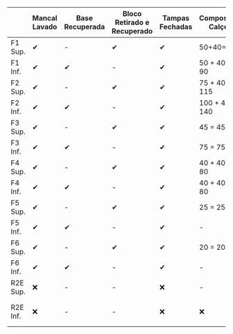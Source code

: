 |         | Mancal Lavado | Base Recuperada | Bloco Retirado e Recuperado | Tampas Fechadas | Composição Calços| Quadro Programado | Situação | Pendências |
|---------|---------------|-----------------|-----------------------------|-----------------|-----------|-------------------|----------|------------------|
| F1 Sup. | ✔             | -               | ✔                          | ✔               | 50+40=90  | 6006              | ✔        | Passar vedarosca |
| F1 Inf. | ✔             | ✔               | -                          | ✔               | 50 + 40 = 90 | 6014           | ✔        |  Passar vedarosca  |
| F2 Sup. | ✔     | -    | ✔     | ✔     | 75 + 40 = 115 | 6028 | ✔ | Passar vedarosca |
| F2 Inf. | ✔     | ✔    | -     | ✔      | 100 + 40 = 140 | 6026 | ✔ | Passar vedarosca  |
| F3 Sup. | ✔     | -    | ✔     | ✔     | 45 = 45 | 6040 | ✔ |  Passar vedarosca |
| F3 Inf. | ✔     | ✔    | -     | ✔     | 75 = 75 | 6034 | ✔ |Passar vedarosca  |
| F4 Sup. | ✔      | -    | ✔    | ✔     |40 + 40 = 80| 6011 | ✔ |Passar vedarosca   |
| F4 Inf. | ✔     | ✔    | -     |  ✔   | 40 + 40 = 80 | 6010 | ✔ |  Passar vedarosca |
| F5 Sup. | ✔     | -    | ✔     | ✔      | 25 = 25 | 6035 | ✔ | Calcos nos pistões |
| F5 Inf. | ✔     | ✔    | -     | ✔      | - | 6031 | ✔ | Passar vedarosca  |
| F6 Sup. | ✔     | -    | ✔     | ✔      | 20 = 20 | 6041 | ✔ | Passar vedarosca |
| F6 Inf. | ✔     | ✔    | -     | ✔     | - | 6003 | ✔ | Passar vedarosca |
| R2E Sup. | ❌   | -     | -     | ❌     | - | 5000 | ✔ | Fechar tampas |
| R2E Inf. | ❌   | -   | -     | ❌      | ❌ | 5002 | ❌ | Finalizar liners e montar  |




